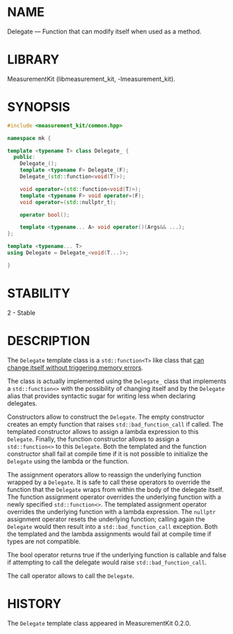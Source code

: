 # NAME
Delegate &mdash; Function that can modify itself when used as a method.

# LIBRARY
MeasurementKit (libmeasurement_kit, -lmeasurement_kit).

# SYNOPSIS
```C++
#include <measurement_kit/common.hpp>

namespace mk {

template <typename T> class Delegate_ {
  public:
    Delegate_();
    template <typename F> Delegate_(F);
    Delegate_(std::function<void(T)>);

    void operator=(std::function<void(T)>);
    template <typename F> void operator=(F);
    void operator=(std::nullptr_t);

    operator bool();

    template <typename... A> void operator()(Args&& ...);
};

template <typename... T>
using Delegate = Delegate_<void(T...)>;

}
```

# STABILITY
2 - Stable

# DESCRIPTION

The `Delegate` template class is a `std::function<T>` like class that [can
change itself without triggering memory errors](https://github.com/measurement-kit/measurement-kit/issues/111).

The class is actually implemented using the `Delegate_` class that implements a
`std::function<>` with the possibility of changing itself and by the `Delegate` alias
that provides syntactic sugar for writing less when declaring delegates.

Constructors allow to construct the `Delegate`. The empty constructor creates an
empty function that raises `std::bad_function_call` if called. The templated
constructor allows to assign a lambda expression to this `Delegate`. Finally, the
function constructor allows to assign a `std::function<>` to this `Delegate`. Both
the templated and the function constructor shall fail at compile time if it is
not possible to initialize the `Delegate` using the lambda or the function.

The assignment operators allow to reassign the underlying function wrapped by
a `Delegate`. It is safe to call these operators to override the function that
the `Delegate` wraps from within the body of the delegate itself. The function
assignment operator overrides the underlying function with a newly specified
`std::function<>`. The templated assignment operator overrides the underlying
function with a lambda expression. The `nullptr` assignment operator resets
the underlying function; calling again the `Delegate` would then result into
a `std::bad_function_call` exception. Both the templated and the lambda assignments
would fail at compile time if types are not compatible.

The bool operator returns true if the underlying function is callable and false
if attempting to call the delegate would raise `std::bad_function_call`.

The call operator allows to call the `Delegate`.

# HISTORY

The `Delegate` template class appeared in MeasurementKit 0.2.0.
